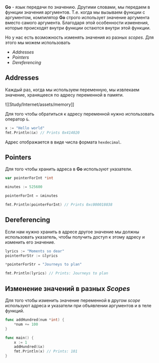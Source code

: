 **Go** - язык передачи по значению. Другими словами, мы передаем в функции значения аргументов. Т.е. когда мы вызываем функции с аргументом, компилятор **Go** строго использует значение аргумента вместо самого аргумента. Благодаря этой особенности изменения, которые происходят внутри функции остаются внутри этой функции.

Но у нас есть возможность изменять значения из разных *scopes*. Для этого мы можем использовать

* _Addresses_
* _Pointers_
* _Dereferencing_

## Addresses

Каждый раз, когда мы используем переменную, мы извлекаем значение, хранящееся по адресу переменной в памяти.

![[Study/Internet/assets/memory]]

Для того чтобы обратиться к адресу переменной нужно использовать оператор `&`.

```go
x := "Hello world"
fmt.Println(&x) // Prints 0x414020
```

Адрес отображается в виде числа формата `hexdecimal`.

## Pointers

Для того чтобы хранить адреса в **Go** используют указатели.

```go
var pointerForInt *int

minutes := 525600

pointerForInt = &minutes

fmt.Println(pointerForInt) // Prints 0xc000018038
```

## Dereferencing

Если нам нужно хранить в адресе другое значение мы должны использовать указатель, чтобы получить доступ к этому адресу и изменить его значение.

```go
lyrics := "Moments so dear"
pointerForStr := &lyrics

*pointerForStr = "Journeys to plan"

fmt.Println(lyrics) // Prints: Journeys to plan
```

## Изменение значений в разных *Scopes*

Для того чтобы изменить значение переменной в другом *scope* используют адреса и указатели при объявлении аргументов и в теле функций.

```go
func addHundred(num *int) {
	*num += 100
}

func main() {
	x := 1
	addHundred(&x)
	fmt.Println(x) // Prints: 101
}
```
